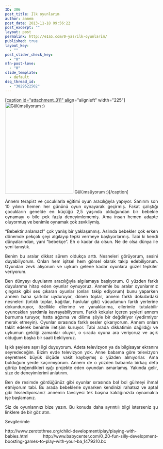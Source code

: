 ```yaml
---
ID: 306
post_title: İlk oyunlarım
author: annem
post_date: 2013-11-18 09:56:22
post_excerpt: ""
layout: post
permalink: http://e1a5.com/0-yas/ilk-oyunlarim/
published: true
layout_key:
  - ""
post_slider_check_key:
  - "0"
mfn-post-love:
  - "0"
slide_template:
  - default
dsq_thread_id:
  - "3829522502"
---
```

[caption id="attachment_311" align="alignleft" width="225"]<a href="http://e1a5.com/wp-content/uploads/2013/11/20131112_1157481.jpg"><img class="wp-image-311 size-medium" src="http://e1a5.com/wp-content/uploads/2013/11/20131112_1157481-225x300.jpg" alt="Gülümsüyorum :)" width="225" height="300" /></a> Gülümsüyorum :)[/caption]
<p style="text-align: justify;">Annem terapist ve çocuklarla eğitimi oyun aracılığıyla yapıyor. Sanırım son 10 yılının hemen her gününü oyun oynayarak geçirmiş. Fakat çalıştığı çocukların genelde en küçüğü 2,5 yaşında olduğundan bir bebekle oynamayı o bile pek fazla deneyimlememiş. Ama insan hemen adapte oluyormuş ve benimle oynamak çok zevkliymiş.</p>
<p style="text-align: justify;">“Bebektir anlamaz!” çok yanlış bir yaklaşımmış. Aslında bebekler çok erken dönemde pekçok şeyi algılayıp tepki vermeye başlıyorlarmış. Tabi ki kendi dünyalarından, yani “bebekçe”. Eh o kadar da olsun. Ne de olsa dünya ile yeni tanıştık.</p>
<p style="text-align: justify;">Benim bu aralar dikkat sürem oldukça arttı. Nesneleri görüyorum, sesini duyabiliyorum. Onları hem işitsel hem görsel olarak takip edebiliyorum. Oyundan zevk alıyorum ve uykum gelene kadar oyunlara güzel tepkiler veriyorum.</p>
<p style="text-align: justify;">Ben dünyayı duyularım aracılığıyla algılamaya başlıyorum. O yüzden farklı duyularıma hitap eden oyunlar oynuyoruz. Annemle bu aralar oyunlarımız çıngırak gibi ses çıkaran oyunlar (onları takip ediyorum) bunu yaparken annem bana şarkılar uyduruyor, dönen toplar, annem farklı dokulardaki nesneleri (tırtıklı toplar, kağıtlar, havlular gibi) vücudumun farklı yerlerine dokunduruyor, özellikle ellerime ve yanaklarıma, ellerimle tutulabilir oyuncakları yardımla kavrayabiliyorum. Farklı kokular içeren şeyleri annem burnuma turuyor, hatta ağzıma ve dilime şöyle bir değdiriyor (yedirmiyor merak etmeyin). Oyunlar sırasında farklı sesler çıkarıyorum. Annem onları taklit ederek benimle iletişim kuruyor. Tabi arada dikkatimin dağıldığı ve uykumun geldiği zamanlar oluyor, o sırada oyuna ara veriyoruz ve açık olduğum başka bir saati bekliyoruz.</p>
<p style="text-align: justify;">Işıklı şeylere aşırı ilgi duyuyorum. Adeta televizyon ya da bilgisayar ekranını seyredeceğim. Bizim evde televizyon yok. Anne babama göre televizyon seyretmek büyük ölçüde vakit kaybıymış o yüzden almıyorlar. Ama bulduğum yerde kaçırmıyorum. Annem de o yüzden babamla birkaç defa görüp beğendikleri ışığı projekte eden oyundan ısmarlamış. Yakında gelir, size de deneyimlerimi anlatırım.</p>
<p style="text-align: justify;">Ben de resimde gördüğünüz gibi oyunlar sırasında bol bol gülmeyi ihmal etmiyorum tabi. Bu arada bebeklerle oynarken kendinizi rahatsız ve aptal gibi hissediyorsanız annemin tavsiyesi tek başına kaldığınızda oynamakla işe başlamanız.</p>
<p style="text-align: justify;">Siz de oyunlarınızı bize yazın. Bu konuda daha ayrıntılı bilgi isterseniz şu linklere de bir göz atın.</p>
<p style="text-align: justify;">Sevgilerimle</p>
<p style="text-align: justify;">http://www.zerotothree.org/child-development/play/playing-with-babies.html
http://www.babycenter.com/0_20-fun-silly-development-boosting-games-to-play-with-your-ba_1479310.bc</p>